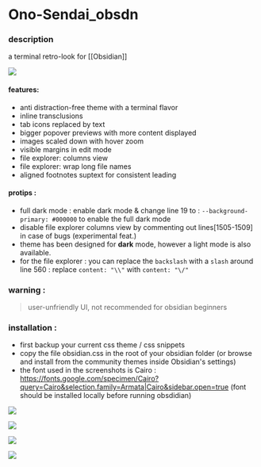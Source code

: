 # Ono-Sendai_obsdn

### description
a terminal retro-look for [[Obsidian]]

![](https://raw.githubusercontent.com/cannibalox/ono-sendai_obsdn/master/ono-sendai_obsdn_001.png)

#### features:

* anti distraction-free theme with a terminal flavor
* inline transclusions
* tab icons replaced by text
* bigger popover previews with more content displayed
* images scaled down with hover zoom
* visible margins in edit mode
* file explorer: columns view
* file explorer: wrap long file names
* aligned footnotes suptext for consistent leading


#### protips :
* full dark mode : enable dark mode & change line 19 to : `--background-primary: #000000` to enable the full dark mode
* disable file explorer columns view by commenting out lines[1505-1509] in case of bugs (experimental feat.)
* theme has been designed for **dark** mode, however a light mode is also available.
* for the file explorer : you can replace the `backslash` with a `slash` around line 560 : replace `content: "\\"` with `content: "\/"` 	

### warning :
> user-unfriendly UI, not recommended for obsidian beginners

### installation :
* first backup your current css theme / css snippets
* copy the file obsidian.css in the root of your obsidian folder (or browse and install from the community themes inside Obsidian's settings)
* the font used in the screenshots is Cairo : https://fonts.google.com/specimen/Cairo?query=Cairo&selection.family=Armata|Cairo&sidebar.open=true
(font should be installed locally before running obsdidian)

![](https://raw.githubusercontent.com/cannibalox/ono-sendai_obsdn/master/ono-sendai_obsdn_002.png)

![](https://raw.githubusercontent.com/cannibalox/ono-sendai_obsdn/master/ono-sendai_obsdn_003.png)

![](https://raw.githubusercontent.com/cannibalox/ono-sendai_obsdn/master/ono-sendai_obsdn_004.png)

![](https://raw.githubusercontent.com/cannibalox/ono-sendai_obsdn/master/ono-sendai_obsdn_005.png)
